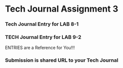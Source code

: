 # Tech Journal Assignment 3

### Tech Journal Entry for LAB 8-1

   

### TECH Journal Entry for LAB 9-2


ENTRIES are a Reference for You!!!

   
### Submission is shared URL to your Tech Journal
